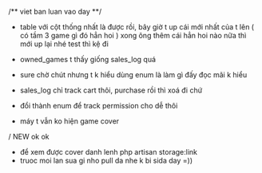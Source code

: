 /** viet ban luan vao day **/


+ table với cột thống nhất là được rồi, bây giờ t up cái mới nhất của t lên ( có tầm 3 game gì đó hẳn hoi ) xong ông thêm cái hẳn hoi nào nữa thì mới up lại nhé test thì kệ đi
+ owned_games t thấy giống sales_log quá
+ sure chờ chút nhưng t k hiểu dùng enum là làm gì đấy đọc mãi k hiểu


+ sales_log chỉ track cart thôi, purchase rồi thì xoá đi chứ
+ đổi thành enum để track permission cho dễ thôi
+ máy t vẫn ko hiện game cover

/ NEW  ok ok
+ để xem được cover danh lenh php artisan storage:link
+ truoc moi lan sua gi nho pull da nhe k bi sida day =))


